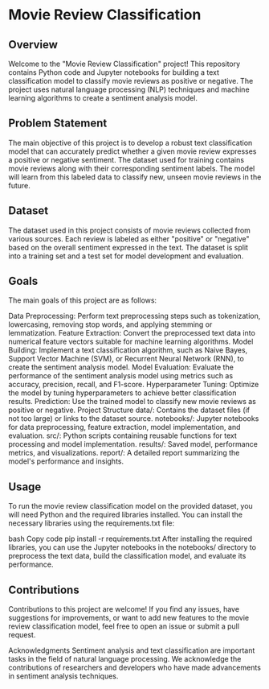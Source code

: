 # Movie Review Classification
## Overview
Welcome to the "Movie Review Classification" project! This repository contains Python code and Jupyter notebooks for building a text classification model to classify movie reviews as positive or negative. The project uses natural language processing (NLP) techniques and machine learning algorithms to create a sentiment analysis model.

## Problem Statement
The main objective of this project is to develop a robust text classification model that can accurately predict whether a given movie review expresses a positive or negative sentiment. The dataset used for training contains movie reviews along with their corresponding sentiment labels. The model will learn from this labeled data to classify new, unseen movie reviews in the future.

## Dataset
The dataset used in this project consists of movie reviews collected from various sources. Each review is labeled as either "positive" or "negative" based on the overall sentiment expressed in the text. The dataset is split into a training set and a test set for model development and evaluation.

## Goals
The main goals of this project are as follows:

Data Preprocessing: Perform text preprocessing steps such as tokenization, lowercasing, removing stop words, and applying stemming or lemmatization.
Feature Extraction: Convert the preprocessed text data into numerical feature vectors suitable for machine learning algorithms.
Model Building: Implement a text classification algorithm, such as Naive Bayes, Support Vector Machine (SVM), or Recurrent Neural Network (RNN), to create the sentiment analysis model.
Model Evaluation: Evaluate the performance of the sentiment analysis model using metrics such as accuracy, precision, recall, and F1-score.
Hyperparameter Tuning: Optimize the model by tuning hyperparameters to achieve better classification results.
Prediction: Use the trained model to classify new movie reviews as positive or negative.
Project Structure
data/: Contains the dataset files (if not too large) or links to the dataset source.
notebooks/: Jupyter notebooks for data preprocessing, feature extraction, model implementation, and evaluation.
src/: Python scripts containing reusable functions for text processing and model implementation.
results/: Saved model, performance metrics, and visualizations.
report/: A detailed report summarizing the model's performance and insights.
## Usage
To run the movie review classification model on the provided dataset, you will need Python and the required libraries installed. You can install the necessary libraries using the requirements.txt file:

bash
Copy code
pip install -r requirements.txt
After installing the required libraries, you can use the Jupyter notebooks in the notebooks/ directory to preprocess the text data, build the classification model, and evaluate its performance.

## Contributions
Contributions to this project are welcome! If you find any issues, have suggestions for improvements, or want to add new features to the movie review classification model, feel free to open an issue or submit a pull request.

Acknowledgments
Sentiment analysis and text classification are important tasks in the field of natural language processing. We acknowledge the contributions of researchers and developers who have made advancements in sentiment analysis techniques.
